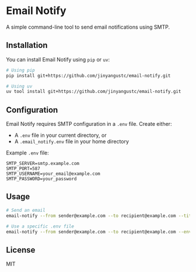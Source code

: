 # Email Notify

A simple command-line tool to send email notifications using SMTP.

## Installation

You can install Email Notify using `pip` or `uv`:

```bash
# Using pip
pip install git+https://github.com/jinyangustc/email-notify.git

# Using uv
uv tool install git+https://github.com/jinyangustc/email-notify.git
```

## Configuration

Email Notify requires SMTP configuration in a `.env` file. Create either:
- A `.env` file in your current directory, or
- A `.email_notify.env` file in your home directory

Example `.env` file:
```
SMTP_SERVER=smtp.example.com
SMTP_PORT=587
SMTP_USERNAME=your_email@example.com
SMTP_PASSWORD=your_password
```

## Usage

```bash
# Send an email
email-notify --from sender@example.com --to recipient@example.com --title "Experiment has finished" --body "Total runtime = 2.34h"

# Use a specific .env file
email-notify --from sender@example.com --to recipient@example.com --env-file /path/to/.env --title "Experiment has finished" --body "Total runtime = 2.34h"
```

## License

MIT
